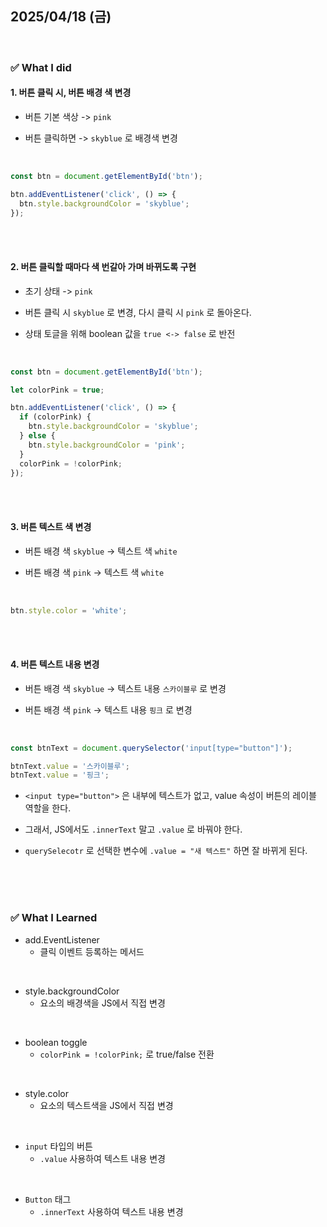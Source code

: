## 2025/04/18 (금)

<br>

### ✅ What I did

#### 1. 버튼 클릭 시, 버튼 배경 색 변경

- 버튼 기본 색상 -> `pink`

- 버튼 클릭하면 -> `skyblue` 로 배경색 변경

<br>

```js
const btn = document.getElementById('btn');

btn.addEventListener('click', () => {
  btn.style.backgroundColor = 'skyblue';
});
```

<br>
<br>

#### 2. 버튼 클릭할 때마다 색 번갈아 가며 바뀌도록 구현

- 초기 상태 -> `pink`

- 버튼 클릭 시 `skyblue` 로 변경, 다시 클릭 시 `pink` 로 돌아온다.

- 상태 토글을 위해 boolean 값을 `true <-> false` 로 반전

<br>

```js
const btn = document.getElementById('btn');

let colorPink = true;

btn.addEventListener('click', () => {
  if (colorPink) {
    btn.style.backgroundColor = 'skyblue';
  } else {
    btn.style.backgroundColor = 'pink';
  }
  colorPink = !colorPink;
});
```

<br>
<br>

#### 3. 버튼 텍스트 색 변경

- 버튼 배경 색 `skyblue` -> 텍스트 색 `white`

- 버튼 배경 색 `pink` -> 텍스트 색 `white`

<br>

```js
btn.style.color = 'white';
```

<br>
<br>

#### 4. 버튼 텍스트 내용 변경

- 버튼 배경 색 `skyblue` -> 텍스트 내용 `스카이블루` 로 변경

- 버튼 배경 색 `pink` -> 텍스트 내용 `핑크` 로 변경

<br>

```js
const btnText = document.querySelector('input[type="button"]');
```

```js
btnText.value = '스카이블루';
btnText.value = '핑크';
```

- `<input type="button">` 은 내부에 텍스트가 없고, value 속성이 버튼의 레이블 역할을 한다.

- 그래서, JS에서도 `.innerText` 말고 `.value` 로 바꿔야 한다.

- `querySelecotr` 로 선택한 변수에 `.value = "새 텍스트"` 하면 잘 바뀌게 된다.

<br>
<br>
<br>

### ✅ What I Learned

- add.EventListener
  - 클릭 이벤트 등록하는 메서드

<br>

- style.backgroundColor
  - 요소의 배경색을 JS에서 직접 변경

<br>

- boolean toggle
  - `colorPink = !colorPink;` 로 true/false 전환

<br>

- style.color
  - 요소의 텍스트색을 JS에서 직접 변경

<br>

- `input` 타입의 버튼
  - `.value` 사용하여 텍스트 내용 변경

<br>

- `Button` 태그
  - `.innerText` 사용하여 텍스트 내용 변경

<br>
